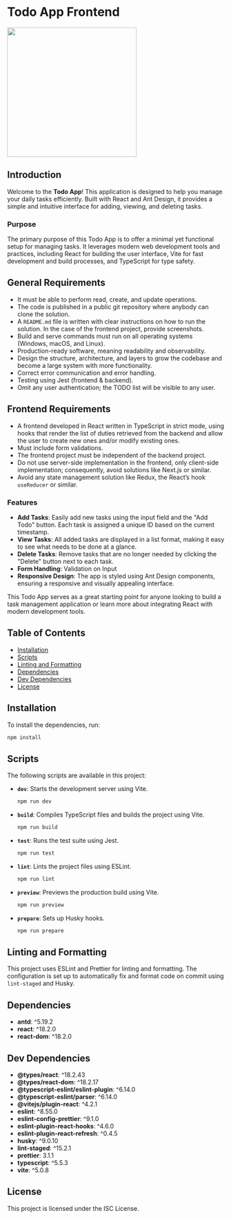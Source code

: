 # Todo App Frontend
<img src="https://github.com/user-attachments/assets/a34083cc-100d-4e16-af86-5798436acd97" width="300">

## Introduction

Welcome to the **Todo App**! This application is designed to help you manage your daily tasks efficiently. Built with React and Ant Design, it provides a simple and intuitive interface for adding, viewing, and deleting tasks.

### Purpose

The primary purpose of this Todo App is to offer a minimal yet functional setup for managing tasks. It leverages modern web development tools and practices, including React for building the user interface, Vite for fast development and build processes, and TypeScript for type safety.

## General Requirements

- It must be able to perform read, create, and update operations.
- The code is published in a public git repository where anybody can clone the solution.
- A `README.md` file is written with clear instructions on how to run the solution. In the case of the frontend project, provide screenshots.
- Build and serve commands must run on all operating systems (Windows, macOS, and Linux).
- Production-ready software, meaning readability and observability.
- Design the structure, architecture, and layers to grow the codebase and become a large system with more functionality.
- Correct error communication and error handling.
- Testing using Jest (frontend & backend).
- Omit any user authentication; the TODO list will be visible to any user.

## Frontend Requirements

- A frontend developed in React written in TypeScript in strict mode, using hooks that render the list of duties retrieved from the backend and allow the user to create new ones and/or modify existing ones.
- Must include form validations.
- The frontend project must be independent of the backend project.
- Do not use server-side implementation in the frontend, only client-side implementation; consequently, avoid solutions like Next.js or similar.
- Avoid any state management solution like Redux, the React’s hook `useReducer` or similar.


### Features

- **Add Tasks**: Easily add new tasks using the input field and the "Add Todo" button. Each task is assigned a unique ID based on the current timestamp.
- **View Tasks**: All added tasks are displayed in a list format, making it easy to see what needs to be done at a glance.
- **Delete Tasks**: Remove tasks that are no longer needed by clicking the "Delete" button next to each task.
- **Form Handling**: Validation on Input
- **Responsive Design**: The app is styled using Ant Design components, ensuring a responsive and visually appealing interface.

This Todo App serves as a great starting point for anyone looking to build a task management application or learn more about integrating React with modern development tools.

## Table of Contents

- [Installation](#installation)
- [Scripts](#scripts)
- [Linting and Formatting](#linting-and-formatting)
- [Dependencies](#dependencies)
- [Dev Dependencies](#dev-dependencies)
- [License](#license)

## Installation

To install the dependencies, run:

```bash
npm install
```

## Scripts

The following scripts are available in this project:

- **`dev`**: Starts the development server using Vite.
  ```sh
  npm run dev
  ```

- **`build`**: Compiles TypeScript files and builds the project using Vite.
  ```sh
  npm run build
  ```

- **`test`**: Runs the test suite using Jest.
  ```sh
  npm run test
  ```

- **`lint`**: Lints the project files using ESLint.
  ```sh
  npm run lint
  ```

- **`preview`**: Previews the production build using Vite.
  ```sh
  npm run preview
  ```

- **`prepare`**: Sets up Husky hooks.
  ```sh
  npm run prepare
  ```


## Linting and Formatting

This project uses ESLint and Prettier for linting and formatting. The configuration is set up to automatically fix and format code on commit using `lint-staged` and Husky.

## Dependencies

- **antd**: ^5.19.2
- **react**: ^18.2.0
- **react-dom**: ^18.2.0

## Dev Dependencies

- **@types/react**: ^18.2.43
- **@types/react-dom**: ^18.2.17
- **@typescript-eslint/eslint-plugin**: ^6.14.0
- **@typescript-eslint/parser**: ^6.14.0
- **@vitejs/plugin-react**: ^4.2.1
- **eslint**: ^8.55.0
- **eslint-config-prettier**: ^9.1.0
- **eslint-plugin-react-hooks**: ^4.6.0
- **eslint-plugin-react-refresh**: ^0.4.5
- **husky**: ^9.0.10
- **lint-staged**: ^15.2.1
- **prettier**: 3.1.1
- **typescript**: ^5.5.3
- **vite**: ^5.0.8

## License

This project is licensed under the ISC License.
```
